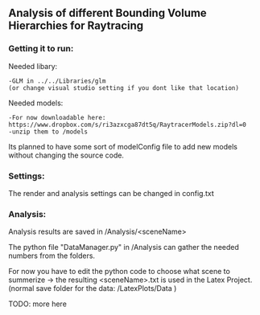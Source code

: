 ## Analysis of different Bounding Volume Hierarchies for Raytracing

### Getting it to run:

Needed libary:

	-GLM in ../../Libraries/glm
	(or change visual studio setting if you dont like that location)

Needed models:

	-For now downloadable here: https://www.dropbox.com/s/ri3azxcga87dt5q/RaytracerModels.zip?dl=0
	-unzip them to /models

Its planned to have some sort of modelConfig file to add new models without changing the source code.

### Settings:

The render and analysis settings can be changed in config.txt
	
### Analysis:
Analysis results are saved in /Analysis/\<sceneName\>

The python file "DataManager.py" in /Analysis can gather the needed numbers from the folders.

For now you have to edit the python code to choose what scene to summerize
-> the resulting \<sceneName\>.txt is used in the Latex Project. (normal save folder for the data: /LatexPlots/Data )



TODO: more here
